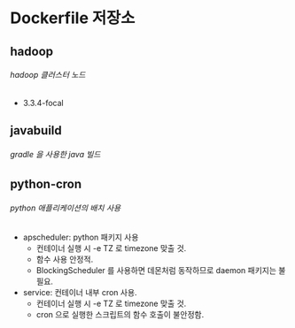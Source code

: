 Dockerfile 저장소
=============

hadoop
-------------
###### hadoop 클러스터 노드
* 3.3.4-focal

javabuild
-------------
###### gradle 을 사용한 java 빌드

python-cron
-------------
###### python 애플리케이션의 배치 사용
* apscheduler: python 패키지 사용
  * 컨테이너 실행 시 -e TZ 로 timezone 맞출 것.
  * 함수 사용 안정적.
  * BlockingScheduler 를 사용하면 데몬처럼 동작하므로 daemon 패키지는 불필요.
* service: 컨테이너 내부 cron 사용.
  * 컨테이너 실행 시 -e TZ 로 timezone 맞출 것.
  * cron 으로 실행한 스크립트의 함수 호출이 불안정함.
